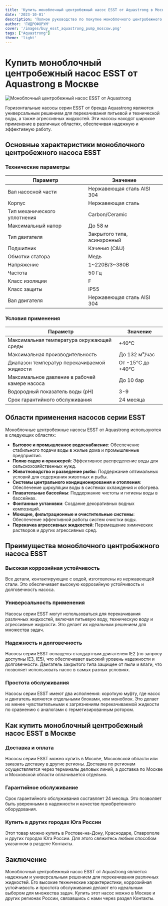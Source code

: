 ```yaml
---
title: 'Купить моноблочный центробежный насос ESST от Aquastrong в Москве'
date: '2023-10-01'
description: 'Полное руководство по покупке моноблочного центробежного насоса ESST бренда Aquastrong в Москве и других регионах России.'
author: 'ГИДРОФОРУМ'
cover: '/images/buy_esst_aquastrong_pump_moscow.png'
tags: ["Aquastrong"]
theme: 'light'
---
```


# Купить моноблочный центробежный насос ESST от Aquastrong в Москве

![Моноблочный центробежный насос ESST от Aquastrong](/images/buy_esst_aquastrong_pump_moscow.png)

Горизонтальные насосы серии ESST от бренда Aquastrong являются универсальным решением для перекачивания питьевой и технической воды, а также агрессивных жидкостей. Эти насосы находят широкое применение в различных областях, обеспечивая надежную и эффективную работу.

## Основные характеристики моноблочного центробежного насоса ESST

### Технические параметры

| Параметр                       | Значение                                   |
|--------------------------------|--------------------------------------------|
| Вал насосной части             | Нержавеющая сталь AISI 304                 |
| Корпус                           | Нержавеющая сталь                            |
| Тип механического уплотнения   | Carbon/Ceramic                             |
| Максимальный напор            | До 58 м                                     |
| Тип двигателя                  | Закрытого типа, асинхронный                 |
| Подшипник                       | Качения (C&U)                              |
| Обмотки статора                | Медь                                      |
| Напряжение                      | 1~220B/3~380B                              |
| Частота                         | 50 Гц                                      |
| Класс изоляции                 | F                                        |
| Класс защиты                   | IP55                                    |
| Вал двигателя                  | Нержавеющая сталь AISI 304                 |

### Условия применения

| Параметр                       | Значение                                   |
|--------------------------------|--------------------------------------------|
| Максимальная температура окружающей среды | +40°C                               |
| Максимальная производительность   | До 132 м³/час                             |
| Диапазон температур перекачиваемой жидкости | От -15°C до +40°C                       |
| Максимальное давление в рабочей камере насоса | До 10 бар                                  |
| Водородный показатель воды (pH)   | 3-9                                      |
| Срок гарантийного обслуживания    | 24 месяца                                 |

## Области применения насосов серии ESST

Моноблочные центробежные насосы ESST от Aquastrong используются в следующих областях:

- **Бытовое и промышленное водоснабжение**: Обеспечение стабильного подачи воды в жилые дома и промышленные предприятия.
- **Полив садов и оранжерей**: Эффективное распределение воды для сельскохозяйственных нужд.
- **Животноводство и разведение рыбы**: Поддержание оптимальных условий для содержания животных и рыбы.
- **Системы центрального кондиционирования и отопления**: Обеспечение циркуляции воды в системах охлаждения и обогрева.
- **Плавательные бассейны**: Поддержание чистоты и гигиены воды в бассейнах.
- **Фонтанные установки**: Создание декоративных водных композиций.
- **Моющие, фильтрационные и очистительные системы**: Обеспечение эффективной работы систем очистки воды.
- **Перекачка агрессивных жидкостей**: Перемещение химических растворов и других агрессивных сред.

## Преимущества моноблочного центробежного насоса ESST

### Высокая коррозийная устойчивость

Все детали, контактирующие с водой, изготовлены из нержавеющей стали. Это обеспечивает высокую коррозийную устойчивость и долговечность насоса.

### Универсальность применения

Насосы серии ESST могут использоваться для перекачивания различных жидкостей, включая питьевую воду, техническую воду и агрессивные жидкости. Это делает их идеальным решением для множества задач.

### Надежность и долговечность

Насосы серии ESST оснащены стандартным двигателем IE2 (по запросу доступны IE3, IE5), что обеспечивает высокий уровень надежности и долговечности. Двигатель закрытого типа защищен от пыли и влаги, что позволяет использовать насос в самых разных условиях.

### Простота обслуживания

Насосы серии ESST имеют два исполнения: короткую муфту, где насос и двигатель являются отдельными блоками, или моноблок. Это делает их менее чувствительными к загрязнениям перекачиваемой жидкости по сравнению с аналогами с герметизированным ротором.

## Как купить моноблочный центробежный насос ESST в Москве

### Доставка и оплата

Насосы серии ESST можно купить в Москве, Московской области или заказать доставку в другие регионы. Доставка по регионам осуществляется через терминалы деловых линий, а доставка по Москве и Московской области оплачивается отдельно.

### Гарантийное обслуживание

Срок гарантийного обслуживания составляет 24 месяца. Это позволяет быть уверенными в надежности и качестве приобретенного оборудования.

### Купить в других городах Юга России

Этот товар можно купить в Ростове-на-Дону, Краснодаре, Ставрополе и других городах Юга России. Для этого свяжитесь любым способом указанном в разделе Контакты.

## Заключение

Моноблочный центробежный насос ESST от Aquastrong является надежным и универсальным решением для перекачивания различных жидкостей. Его высокие технические характеристики, коррозийная устойчивость и простота обслуживания делают его идеальным выбором для множества задач. Купить этот насос можно в Москве и других регионах России, связавшись с нами через раздел Контакты.
